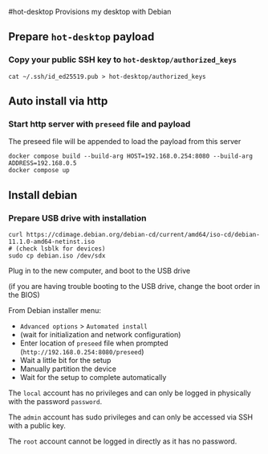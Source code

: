 #hot-desktop
Provisions my desktop with Debian

## Prepare `hot-desktop` payload
### Copy your public SSH key to `hot-desktop/authorized_keys`
```
cat ~/.ssh/id_ed25519.pub > hot-desktop/authorized_keys
```
## Auto install via http
### Start http server with `preseed` file and payload
The preseed file will be appended to load the payload from this server
```
docker compose build --build-arg HOST=192.168.0.254:8080 --build-arg ADDRESS=192.168.0.5
docker compose up
```
## Install debian
### Prepare USB drive with installation
```
curl https://cdimage.debian.org/debian-cd/current/amd64/iso-cd/debian-11.1.0-amd64-netinst.iso
# (check lsblk for devices)
sudo cp debian.iso /dev/sdx
```
Plug in to the new computer, and boot to the USB drive

(if you are having trouble booting to the USB drive, change the boot order in the BIOS)

From Debian installer menu:
- `Advanced options` > `Automated install`
- (wait for initialization and network configuration)
- Enter location of `preseed` file when prompted (`http://192.168.0.254:8080/preseed`)
- Wait a little bit for the setup
- Manually partition the device
- Wait for the setup to complete automatically

The `local` account has no privileges and can only be logged in physically with the password `password`.

The `admin` account has sudo privileges and can only be accessed via SSH with a public key.

The `root` account cannot be logged in directly as it has no password.
